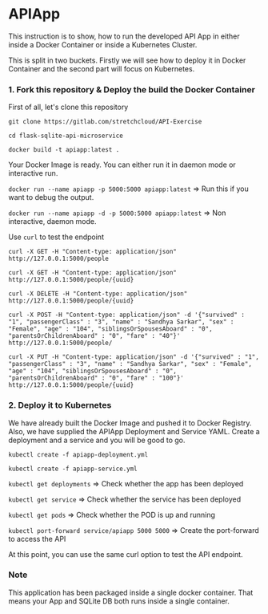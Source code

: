 # APIApp


This instruction is to show, how to run the developed API App in either inside a Docker Container or inside a Kubernetes Cluster.
  
This is split in two buckets. Firstly we will see how to deploy it in Docker Container and the second part will focus on Kubernetes.

  

### 1. Fork this repository & Deploy the build the Docker Container

First of all, let's clone this repository

`git clone https://gitlab.com/stretchcloud/API-Exercise`

`cd flask-sqlite-api-microservice`

`docker build -t apiapp:latest .`

Your Docker Image is ready. You can either run it in daemon mode or interactive run.

`docker run --name apiapp -p 5000:5000 apiapp:latest` => Run this if you want to debug the output.

`docker run --name apiapp -d -p 5000:5000 apiapp:latest` => Non interactive, daemon mode.

Use `curl` to test the endpoint

`curl -X GET -H "Content-type: application/json" http://127.0.0.1:5000/people`

`curl -X GET -H "Content-type: application/json" http://127.0.0.1:5000/people/{uuid}`

`curl -X DELETE -H "Content-type: application/json" http://127.0.0.1:5000/people/{uuid}`

`curl -X POST -H "Content-type: application/json" -d '{"survived" : "1", "passengerClass" : "3", "name" : "Sandhya Sarkar", "sex" : "Female", "age" : "104", "siblingsOrSpousesAboard" : "0", "parentsOrChildrenAboard" : "0", "fare" : "40"}' http://127.0.0.1:5000/people/`

`curl -X PUT -H "Content-type: application/json" -d '{"survived" : "1", "passengerClass" : "3", "name" : "Sandhya Sarkar", "sex" : "Female", "age" : "104", "siblingsOrSpousesAboard" : "0", "parentsOrChildrenAboard" : "0", "fare" : "100"}' http://127.0.0.1:5000/people/{uuid}`



### 2. Deploy it to Kubernetes

We have already built the Docker Image and pushed it to Docker Registry. Also, we have supplied the APIApp Deployment and Service YAML. Create a deployment and a service and you will be good to go.

`kubectl create -f apiapp-deployment.yml`

`kubectl create -f apiapp-service.yml`

`kubectl get deployments` => Check whether the app has been deployed

`kubectl get service` => Check whether the service has been deployed

`kubectl get pods` => Check whether the POD is up and running 

`kubectl port-forward service/apiapp 5000 5000` => Create the port-forward to access the API

At this point, you can use the same curl option to test the API endpoint.

### Note
This application has been packaged inside a single docker container. That means your App and SQLite DB both runs inside a single container.
